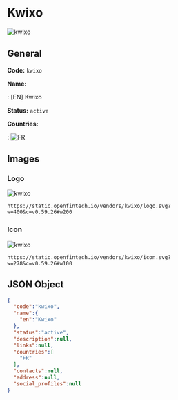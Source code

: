 
# Kwixo 
![kwixo](https://static.openfintech.io/vendors/kwixo/logo.svg?w=400&c=v0.59.26#w200)  

## General 
 
**Code:** `kwixo` 
 
**Name:** 
 
:	[EN] Kwixo 
 
**Status:** `active` 
 
 
**Countries:** 
 
:	![FR](https://cdnjs.cloudflare.com/ajax/libs/flag-icon-css/3.3.0/flags/4x3/fr.svg#w24)  

## Images 

### Logo 
 
![kwixo](https://static.openfintech.io/vendors/kwixo/logo.svg?w=400&c=v0.59.26#w200)  

```
https://static.openfintech.io/vendors/kwixo/logo.svg?w=400&c=v0.59.26#w200
```  

### Icon 
 
![kwixo](https://static.openfintech.io/vendors/kwixo/icon.svg?w=278&c=v0.59.26#w100)  

```
https://static.openfintech.io/vendors/kwixo/icon.svg?w=278&c=v0.59.26#w100
```  

## JSON Object 

```json
{
  "code":"kwixo",
  "name":{
    "en":"Kwixo"
  },
  "status":"active",
  "description":null,
  "links":null,
  "countries":[
    "FR"
  ],
  "contacts":null,
  "address":null,
  "social_profiles":null
}
```  
